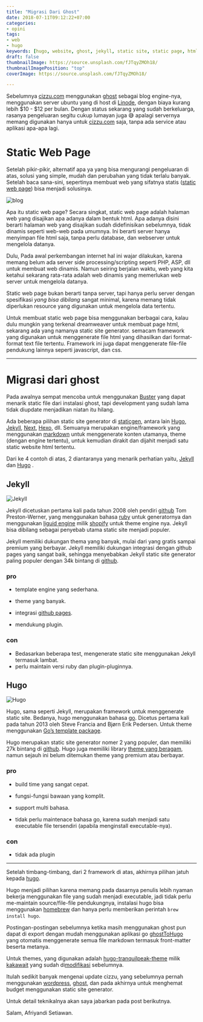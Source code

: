 ```yaml
---
title: "Migrasi Dari Ghost"
date: 2018-07-11T09:12:22+07:00
categories:
- opini
tags:
- web
- hugo
keywords: [hugo, website, ghost, jekyll, static site, static page, html, static site generator]
draft: false
thumbnailImage: https://source.unsplash.com/fJTqyZMOh18/
thumbnailImagePosition: "top"
coverImage: https://source.unsplash.com/fJTqyZMOh18/

---
```

Sebelumnya [cizzu.com](http://cizzu.com) menggunakan [ghost](https://ghost.org/) sebagai blog engine-nya, menggunakan server ubuntu yang di host di [Linode](https://goo.gl/tZDjPp), dengan biaya kurang lebih $10 - $12 per bulan. Dengan status sekarang yang sudah berkeluarga, rasanya pengeluaran segitu cukup lumayan juga 😅 apalagi servernya memang digunakan hanya untuk [cizzu.com](http://cizzu.com) saja, tanpa ada service atau aplikasi apa-apa lagi.
<!--more-->
<!--toc-->
# Static Web Page

Setelah pikir-pikir, alternatif apa ya yang bisa mengurangi pengeluaran di atas, solusi yang simple, mudah dan perubahan yang tidak terlalu banyak.
Setelah baca sana-sini, sepertinya membuat web yang sifatnya statis ([static web page](https://en.wikipedia.org/wiki/Static_web_page)) bisa menjadi solusinya.

![blog](https://source.unsplash.com/y02jEX_B0O0/1800x620)

Apa itu static web page? Secara singkat, static web page adalah halaman web yang disajikan apa adanya dalam bentuk html. Apa adanya disini berarti halaman web yang disajikan sudah didefinisikan sebelumnya, tidak dinamis seperti web-web pada umumnya. Ini berarti server hanya menyimpan file html saja, tanpa perlu database, dan webserver untuk mengelola datanya.

Dulu, Pada awal perkembangan internet hal ini wajar dilakukan, karena memang belum ada server side processing/scripting seperti PHP, ASP, dll untuk membuat web dinamis. Namun seiring berjalan waktu, web yang kita ketahui sekarang rata-rata adalah web dinamis yang memerlukan web server untuk mengelola datanya.

Static web page bukan berarti tanpa server, tapi hanya perlu server dengan spesifikasi *yang bisa dibilang* sangat minimal, karena memang tidak diperlukan resource yang digunakan untuk mengelola data tertentu.

Untuk membuat static web page bisa menggunakan berbagai cara, kalau dulu mungkin yang terkenal dreamweaver untuk membuat page html, sekarang ada yang namanya static site generator. semacam framework yang digunakan untuk menggenerate file html yang dihasilkan dari format-format text file tertentu. Framework ini juga dapat menggenerate file-file pendukung lainnya seperti javascript, dan css.

---

# Migrasi dari ghost

Pada awalnya sempat mencoba untuk menggunakan [Buster](https://github.com/axitkhurana/buster/) yang dapat menarik static file dari instalasi ghost, tapi development yang sudah lama tidak diupdate menjadikan niatan itu hilang.

Ada beberapa pilihan static site generator di [staticgen](https://www.staticgen.com/), antara lain  [Hugo](https://gohugo.io/), [Jekyll](https://jekyllrb.com/), [Next](https://nextjs.org/learn/), [Hexo](https://hexo.io/), dll. Semuanya merupakan engine/framework yang menggunakan [markdown](https://en.wikipedia.org/wiki/Markdown) untuk menggenerate konten utamanya, theme (dengan engine tertentu), untuk kemudian dirakit dan dijahit menjadi satu static website html tertentu.

Dari ke 4 contoh di atas,  2 diantaranya yang menarik perhatian yaitu, [Jekyll](https://jekyllrb.com/) dan [Hugo](https://gohugo.io/) .

## Jekyll

![Jekyll](https://res.cloudinary.com/tendabiru/image/upload/c_scale,w_450/v1531379452/jekyll_wsxtzv.png)

Jekyll dicetuskan pertama kali pada tahun 2008 oleh pendiri [github](https://github.com) Tom Preston-Werner, yang menggunakan bahasa [ruby](https://www.ruby-lang.org/en/) untuk generatornya dan menggunakan [liguid engine](https://shopify.github.io/liquid/) milik [shopify](https://www.shopify.com/) untuk theme engine nya. Jekyll bisa dibilang sebagai penyebab utama static site menjadi populer.

Jekyll memiliki dukungan thema yang banyak, mulai dari yang gratis sampai premium yang berbayar. Jekyll memiliki dukungan integrasi dengan github pages yang sangat baik, sehingga menyebabkan Jekyll static site generator paling populer dengan 34k bintang di [github](https://github.com/jekyll/jekyll).

### pro

* template engine yang sederhana.

* theme yang banyak.

* integrasi [github pages](https://pages.github.com/).

* mendukung plugin.

### con

* Bedasarkan beberapa test, mengenerate static site menggunakan Jekyll termasuk lambat.
* perlu maintain versi ruby dan plugin-pluginnya.

## Hugo

![Hugo](https://raw.githubusercontent.com/gohugoio/hugoDocs/master/static/img/hugo-logo.png)

Hugo, sama seperti Jekyll, merupakan framework untuk menggenerate  static site. Bedanya, hugo menggunakan bahasa [go](https://golang.org/). Dicetus pertama kali pada tahun 2013 oleh Steve Francia and Bjørn Erik Pedersen. Untuk theme menggunakan [Go’s template package](https://golang.org/pkg/html/template/).

Hugo merupakan static site generator nomer 2 yang populer, dan memiliki 27k bintang di [github](https://github.com/gohugoio/hugo). Hugo juga memiliki library [theme yang beragam](http://themes.gohugo.io/), namun sejauh ini belum ditemukan theme yang premium atau berbayar.

### pro

* build time yang sangat cepat.

* fungsi-fungsi bawaan yang komplit.

* support multi bahasa.

* tidak perlu maintenace bahasa go, karena sudah menjadi satu executable file tersendiri (apabila menginstall executable-nya).

### con

* tidak ada plugin

---

Setelah timbang-timbang, dari 2 framework di atas, akhirnya pilihan jatuh kepada [hugo](https://gohugo.io/). 

Hugo menjadi pilihan karena memang pada dasarnya penulis lebih nyaman bekerja menggunakan file yang sudah menjadi executable, jadi tidak perlu me-maintain source/file-file pendukungnya, instalasi hugo bisa menggunakan [homebrew](https://brew.sh/) dan hanya perlu memberikan perintah `brew install hugo`.

Postingan-postingan sebelumnya ketika masih menggunakan ghost pun dapat di export dengan mudah menggunakan aplikasi go [ghostToHugo](https://github.com/jbarone/ghostToHugo) yang otomatis menggenerate semua file markdown termasuk front-matter beserta metanya.

Untuk themes, yang digunakan adalah [hugo-tranquilpeak-theme](https://github.com/kakawait/hugo-tranquilpeak-theme) milik [kakawait](https://github.com/kakawait) yang sudah di[modifikasi](https://github.com/aphe/hugo-tranquilpeak-theme/tree/cizzu_com) sebelumnya.

Itulah sedikit banyak mengenai update cizzu, yang sebelumnya pernah menggunakan [wordpress](https://wordpress.org/), [ghost](https://ghost.org/), dan pada akhirnya untuk menghemat budget menggunakan static site generator.

Untuk detail teknikalnya akan saya jabarkan pada post berikutnya.

Salam, Afriyandi Setiawan.